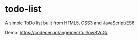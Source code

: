 # todo-list
A simple ToDo list built from HTML5, CSS3 and JavaScript/ES6

Demo: https://codepen.io/angelinec/full/owBVoG/


